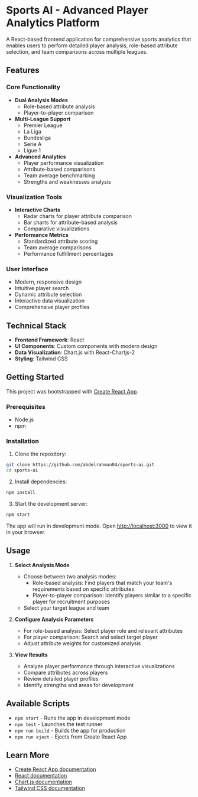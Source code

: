 # Sports AI - Advanced Player Analytics Platform

A React-based frontend application for comprehensive sports analytics that enables users to perform detailed player analysis, role-based attribute selection, and team comparisons across multiple leagues.

## Features

### Core Functionality
- **Dual Analysis Modes**
  - Role-based attribute analysis
  - Player-to-player comparison
- **Multi-League Support**
  - Premier League
  - La Liga
  - Bundesliga
  - Serie A
  - Ligue 1
- **Advanced Analytics**
  - Player performance visualization
  - Attribute-based comparisons
  - Team average benchmarking
  - Strengths and weaknesses analysis

### Visualization Tools
- **Interactive Charts**
  - Radar charts for player attribute comparison
  - Bar charts for attribute-based analysis
  - Comparative visualizations
- **Performance Metrics**
  - Standardized attribute scoring
  - Team average comparisons
  - Performance fulfillment percentages

### User Interface
- Modern, responsive design
- Intuitive player search
- Dynamic attribute selection
- Interactive data visualization
- Comprehensive player profiles

## Technical Stack

- **Frontend Framework**: React
- **UI Components**: Custom components with modern design
- **Data Visualization**: Chart.js with React-Chartjs-2
- **Styling**: Tailwind CSS

## Getting Started

This project was bootstrapped with [Create React App](https://github.com/facebook/create-react-app).

### Prerequisites

- Node.js
- npm

### Installation

1. Clone the repository:
```bash
git clone https://github.com/abdelrahman04/sports-ai.git
cd sports-ai
```

2. Install dependencies:
```bash
npm install
```

3. Start the development server:
```bash
npm start
```

The app will run in development mode. Open [http://localhost:3000](http://localhost:3000) to view it in your browser.

## Usage

1. **Select Analysis Mode**
   - Choose between two analysis modes:
     - Role-based analysis: Find players that match your team's requirements based on specific attributes
     - Player-to-player comparison: Identify players similar to a specific player for recruitment purposes
   - Select your target league and team

2. **Configure Analysis Parameters**
   - For role-based analysis: Select player role and relevant attributes
   - For player comparison: Search and select target player
   - Adjust attribute weights for customized analysis

3. **View Results**
   - Analyze player performance through interactive visualizations
   - Compare attributes across players
   - Review detailed player profiles
   - Identify strengths and areas for development

## Available Scripts

- `npm start` - Runs the app in development mode
- `npm test` - Launches the test runner
- `npm run build` - Builds the app for production
- `npm run eject` - Ejects from Create React App

## Learn More

- [Create React App documentation](https://facebook.github.io/create-react-app/docs/getting-started)
- [React documentation](https://reactjs.org/)
- [Chart.js documentation](https://www.chartjs.org/docs/latest/)
- [Tailwind CSS documentation](https://tailwindcss.com/docs)
